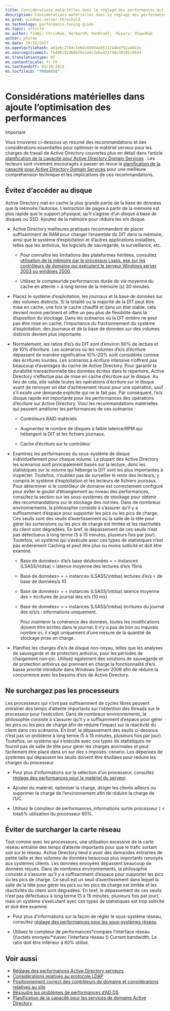 ```yaml
---
title: Considérations matérielles dans le réglage des performances Active Directory
description: Considérations matérielles dans le réglage des performances Active Directory
ms.prod: windows-server-threshold
ms.technology: performance-tuning-guide
ms.topic: article
ms.author: TimWi; ChrisRob; HerbertM; KenBrumf;  MLeary; ShawnRab
author: phstee
ms.date: 10/16/2017
ms.openlocfilehash: 4d1e6c2744cfe0d16b034e6511144bef92a46b2e
ms.sourcegitcommit: f6490192d686f0a1e0c2ebe471f98e30105c0844
ms.translationtype: MT
ms.contentlocale: fr-FR
ms.lasthandoff: 09/10/2019
ms.locfileid: "70866658"
---
```

# <a name="hardware-considerations-in-adds-performance-tuning"></a>Considérations matérielles dans ajoute l’optimisation des performances 

>[!Important]
> Vous trouverez ci-dessous un résumé des recommandations et des considérations essentielles pour optimiser le matériel serveur pour les charges de travail de Active Directory couvertes plus en détail dans l’article [planification de la capacité pour Active Directory Domain Services](https://go.microsoft.com/fwlink/?LinkId=324566) . Les lecteurs sont vivement encouragés à passer en revue la [planification de la capacité pour Active Directory Domain Services](https://go.microsoft.com/fwlink/?LinkId=324566) pour une meilleure compréhension technique et les implications de ces recommandations.

## <a name="avoid-going-to-disk"></a>Évitez d’accéder au disque

Active Directory met en cache la plus grande partie de la base de données que la mémoire l’autorise. L’extraction de pages à partir de la mémoire est plus rapide que le support physique, qu’il s’agisse d’un disque à base de disques ou SSD. Ajoutez de la mémoire pour réduire les e/s disque.

-   Active Directory meilleures pratiques recommandent de placer suffisamment de RAM pour charger l’ensemble du DIT dans la mémoire, ainsi que le système d’exploitation et d’autres applications installées, telles que les antivirus, les logiciels de sauvegarde, la surveillance, etc.

    -   Pour connaître les limitations des plateformes héritées, consultez [utilisation de la mémoire par le processus Lsass. exe sur les contrôleurs de domaine qui exécutent le serveur Windows server 2003 ou windows 2000](https://support.microsoft.com/kb/308356).

    -   Utilisez le compteur\\de performances durée de vie moyenne du cache en attente &gt; à long terme de la mémoire (s) 30 minutes.

-   Placez le système d’exploitation, les journaux et la base de données sur des volumes distincts. Si la totalité ou la majorité de la DIT peut être mise en cache, une fois le cache chauffé et dans un état stable, cela devient moins pertinent et offre un peu plus de flexibilité dans la disposition du stockage. Dans les scénarios où la DIT entière ne peut pas être mise en cache, l’importance du fractionnement du système d’exploitation, des journaux et de la base de données sur des volumes distincts devient plus importante.

-   Normalement, les ratios d’e/s du DIT sont d’environ 90% de lecture et de 10% d’écriture. Les scénarios où les volumes d’e/s d’écriture dépassent de manière significative 10%-20% sont considérés comme des écritures lourdes. Les scénarios à écriture intensive n’offrent pas beaucoup d’avantages du cache de Active Directory. Pour garantir la durabilité transactionnelle des données écrites dans le répertoire, Active Directory n’effectue pas de mise en cache d’écriture sur le disque. Au lieu de cela, elle valide toutes les opérations d’écriture sur le disque avant de renvoyer un état d’achèvement réussi pour une opération, sauf s’il existe une demande explicite qui ne le fait pas. Par conséquent, l’e/s disque rapide est importante pour les performances des opérations d’écriture sur Active Directory. Voici les recommandations matérielles qui peuvent améliorer les performances de ces scénarios :

    -   Contrôleurs RAID matériels

    -   Augmentez le nombre de disques à faible latence/RPM qui hébergent la DIT et les fichiers journaux.

    -   Cache d’écriture sur le contrôleur

-   Examinez les performances du sous-système de disque individuellement pour chaque volume. La plupart des Active Directory les scénarios sont principalement basés sur la lecture, donc les statistiques sur le volume qui héberge la DIT sont les plus importantes à inspecter. Toutefois, n’oubliez pas de surveiller le reste des lecteurs, y compris le système d’exploitation et les lecteurs de fichiers journaux. Pour déterminer si le contrôleur de domaine est correctement configuré pour éviter le goulot d’étranglement au niveau des performances, consultez la section sur les sous-systèmes de stockage pour obtenir des recommandations sur le stockage des normes. Dans de nombreux environnements, la philosophie consiste à s’assurer qu’il y a suffisamment d’espace pour supporter les pics ou les pics de charge. Ces seuils sont des seuils d’avertissement où la salle de la tête pour gérer les surtensions ou les pics de charge est limitée et les réactivités du client sont dégradées. En bref, le dépassement de ces seuils n’est pas défectueux à long terme (5 à 15 minutes, plusieurs fois par jour). Toutefois, un système qui s’exécute avec ces types de statistiques n’est pas entièrement Caching et peut être plus ou moins sollicité et doit être examiné.

    -   Base de données&gt; d’e/s base de\\données = = instances (LSASS/ntdsa) &lt; latence moyenne des lectures d’e/s 15ms

    -   Base de données&gt; = = instances (LSASS/\\ntdsa) lectures d’e/s &lt; de base de données/s 10

    -   Base de données&gt; = = instances (LSASS/\\ntdsa) latence moyenne des &lt; écritures de journal des e/s (10 ms)

    -   Base de données&gt; = = instances (LSASS/\\ntdsa) écritures du journal des e/s/s : informations uniquement.

        Pour maintenir la cohérence des données, toutes les modifications doivent être écrites dans le journal. Il n’y a pas de bon ou mauvais nombre ici, il s’agit uniquement d’une mesure de la quantité de stockage prise en charge.

-   Planifiez les charges d’e/s de disque non-noyau, telles que les analyses de sauvegarde et de protection antivirus, pour les périodes de chargement non-pic. Utilisez également des solutions de sauvegarde et de protection antivirus qui prennent en charge la fonctionnalité d’e/s basse priorité introduite dans Windows Server 2008 afin de réduire la concurrence avec les besoins d’e/s de Active Directory.

## <a name="dont-over-tax-the-processors"></a>Ne surchargez pas les processeurs

Les processeurs qui n’ont pas suffisamment de cycles libres peuvent entraîner des temps d’attente importants sur l’obtention des threads sur le processeur pour l’exécution. Dans de nombreux environnements, la philosophie consiste à s’assurer qu’il y a suffisamment d’espace pour gérer les pics ou les pics de charge afin de réduire l’impact sur la réactivité du client dans ces scénarios. En bref, le dépassement des seuils ci-dessous n’est pas un problème à long terme (5 à 15 minutes, plusieurs fois par jour). Toutefois, un système qui s’exécute avec ces types de statistiques ne fournit pas de salle de tête pour gérer les charges anormales et peut facilement être placé dans un sur des s imposés. cenario. Les dépenses de systèmes qui dépassent les seuils doivent être étudiées pour réduire les charges du processeur.

-   Pour plus d’informations sur la sélection d’un processeur, consultez [réglage des performances pour le matériel du serveur](../../hardware/index.md).

-   Ajouter du matériel, optimiser la charge, diriger les clients ailleurs ou supprimer la charge de l’environnement afin de réduire la charge de l’UC.

-   Utilisez le compteur de performances\_informations sur\\le processeur ( &lt; total)% utilisation du processeur 60%.

## <a name="avoid-overloading-the-network-adapter"></a>Éviter de surcharger la carte réseau

Tout comme avec les processeurs, une utilisation excessive de la carte réseau entraîne des temps d’attente importants pour que le trafic sortant soit sur le réseau. Active Directory tend à avoir des demandes entrantes de petite taille et des volumes de données beaucoup plus importants renvoyés aux systèmes clients. Les données envoyées dépassent beaucoup de données reçues. Dans de nombreux environnements, la philosophie consiste à s’assurer qu’il y a suffisamment d’espace pour supporter les pics ou les pics de charge. Ce seuil est un seuil d’avertissement dans lequel la salle de la tête pour gérer les pics ou les pics de charge est limitée et les réactivités du client sont dégradées. En bref, le dépassement de ces seuils n’est pas défectueux à long terme (5 à 15 minutes, plusieurs fois par jour), mais un système s’exécutant avec ces types de statistiques est trop sollicité et doit être examiné.

-   Pour plus d’informations sur la façon de régler le sous-système réseau, consultez [réglage des performances pour les sous-systèmes réseau](../../../../networking/technologies/network-subsystem/net-sub-performance-top.md).

-   Utilisez le compteur de performances\*compare l’interface réseau ()\\octets envoyés/\*s\\avec l’interface réseau () Current bandwidth. Le ratio doit être inférieur à 60% utilisé.

## <a name="see-also"></a>Voir aussi
- [Réglage des performances Active Directory serveurs](index.md)
- [Considérations relatives au protocole LDAP](ldap-considerations.md)
- [Positionnement correct des contrôleurs de domaine et considérations relatives au site](site-definition-considerations.md)
- [Résoudre les problèmes de performances d’AD DS](troubleshoot.md) 
- [Planification de la capacité pour les services de domaine Active Directory](https://go.microsoft.com/fwlink/?LinkId=324566)